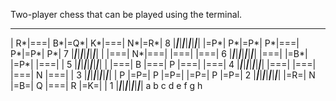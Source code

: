Two-player chess that can be played using the terminal.
_________________________________ 
| R*|===| B*|=Q*| K*|===| N*|=R*| 8 
|___|___|___|___|___|___|___|___|
|=P*| P*|=P*| P*|===| P*|=P*| P*| 7
|___|___|___|___|___|___|___|___|
|   |===| N*|===|   |===|   |===| 6
|___|___|___|___|___|___|___|___|
|===|   |=B*|   |=P*|   |===|   | 5
|___|___|___|___|___|___|___|___|
|   |===| B |===| P |===|   |===| 4
|___|___|___|___|___|___|___|___|
|===|   |===|   |===| N |===|   | 3
|___|___|___|___|___|___|___|___|
| P |=P=| P |=P=|   |=P=| P |=P=| 2
|___|___|___|___|___|___|___|___|
|=R=| N |=B=| Q |===| R |=K=|   | 1
|___|___|___|___|___|___|___|___|
  a   b   c   d   e   f   g   h  
